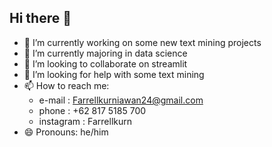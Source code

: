 ## Hi there 👋

- 🔭 I’m currently working on some new text mining projects
- 🌱 I’m currently majoring in data science
- 👯 I’m looking to collaborate on streamlit
- 🤔 I’m looking for help with some text mining
- 📫 How to reach me:
     - e-mail    : Farrellkurniawan24@gmail.com
     - phone     : +62 817 5185 700
     - instagram : Farrellkurn
- 😄 Pronouns: he/him


<!--
**Farrell24-DSC/Farrell24-DSC** is a ✨ _special_ ✨ repository because its `README.md` (this file) appears on your GitHub profile.

Here are some ideas to get you started:

- 🔭 I’m currently working on ...
- 🌱 I’m currently learning ...
- 👯 I’m looking to collaborate on ...
- 🤔 I’m looking for help with ...
- 💬 Ask me about ...
- 📫 How to reach me: ...
- 😄 Pronouns: ...
- ⚡ Fun fact: ...
-->
